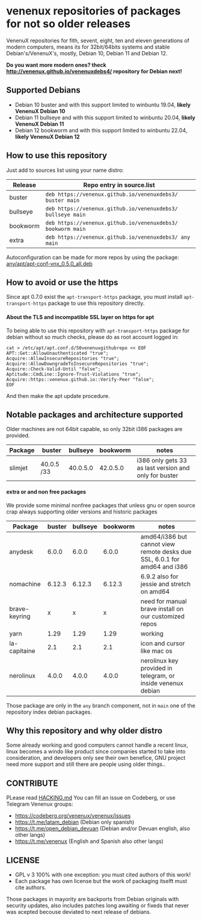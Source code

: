 # venenux repositories of packages for not so older releases

VenenuX repositories for fith, sevent, eight, ten and eleven generations of modern computers, means 
its for 32bit/64bits systems and stable Debian's/VenenuX's, mostly, Debian 10, Debian 11 and Debian 12.

**Do you want more modern ones? theck http://venenux.github.io/venenuxdebs4/ repository for Debian next!**

## Supported Debians

* Debian 10 buster and with this support limited to winbuntu 19.04, **likely VenenuX Debian 10**
* Debian 11 bullseye and with this support limited to winbuntu 20.04, **likely VenenuX Debian 11**
* Debian 12 bookworm and with this support limited to winbuntu 22.04, **likely VenenuX Debian 12**

## How to use this repository

Just add to sources list using your name distro:

| Release  | Repo entry in source.list |
| -------- | ------------------------------------------------------------- |
| buster   | `deb https://venenux.github.io/venenuxdebs3/ buster main`    |
| bullseye | `deb https://venenux.github.io/venenuxdebs3/ bullseye main`    |
| bookworm | `deb https://venenux.github.io/venenuxdebs3/ bookworm main`   |
| extra    | `deb https://venenux.github.io/venenuxdebs3/ any main`       |

Autoconfiguration can be made for more repos by using the package: [any/apt/apt-conf-vnx_0.5.0_all.deb](any/apt/apt-conf-vnx_0.5.0_all.deb)

## How to avoid or use the https

Since apt 0.7.0 exist the `apt-transport-https` package,
you must install  `apt-transport-https` package to use this repository directly.

#### About the TLS and incompatible SSL layer on https for apt

To being able to use this repository with `apt-transport-https` package for debian without so much checks, 
please do as root account logged in:

```
cat > /etc/apt/apt.conf.d/50venenuxgithubrepo << EOF
APT::Get::AllowUnauthenticated "true";
Acquire::AllowInsecureRepositories "true";
Acquire::AllowDowngradeToInsecureRepositories "true";
Acquire::Check-Valid-Until "false";
Aptitude::CmdLine::Ignore-Trust-Violations "true";
Acquire::https::venenux.github.io::Verify-Peer "false";
EOF
```

And then make the apt update procedure.

## Notable packages and architecture supported

Older machines are not 64bit capable, so only 32bit i386 packages are provided.

| Package            | buster     | bullseye   | bookworm   | notes    |
| ------------------ | ---------- | ---------- | ---------- | -------- |
| slimjet            | 40.0.5 /33 | 40.0.5.0   | 42.0.5.0   | i386 only gets 33 as last version and only for buster |

#### extra or and non free packages

We provide some minimal nonfree packages that unless gnu or open source crap 
always supporting older versions and historic packages


| Package            | buster     | bullseye   | bookworm   | notes    |
| ------------------ | ---------- | ---------- | ---------- | -------- |
| anydesk            | 6.0.0      | 6.0.0      | 6.0.0      | amd64/i386 but cannot view remote desks due SSL, 6.0.1 for amd64 and i386 |
| nomachine          | 6.12.3     | 6.12.3     | 6.12.3     | 6.9.2 also for jessie and stretch on amd64 |
| brave-keyring      |   x        |     x      |     x      | need for manual brave install on our customized repos  |
| yarn               |  1.29      | 1.29       | 1.29       | working    |
| la-capitaine       | 2.1        | 2.1        | 2.1        | icon and cursor like mac os |
| nerolinux          | 4.0.0      | 4.0.0      | 4.0.0      | nerolinux key provided in telegram, or inside venenux debian |

Those package are only in the `any` branch component, not in `main` one of the repository index debian packages.

##  Why this repository and why older distro

Some already working and good computers cannot handle a recent linux, 
linux becomes a windo like product since companies started to take into consideration, 
and developers only see their own benefice, GNU project need more support 
and still there are people using older things..

## CONTRIBUTE

PLease read [HACKING.md](HACKING.md) You can fill an issue on Codeberg, or use Telegram Venenux groups:

* https://codeberg.org/venenux/venenux/issues
* https://t.me/latam_debian (Debian only spanish)
* https://t.me/open_debian_devuan (Debian and/or Devuan english, also other langs)
* https://t.me/venenux (English and Spanish also other langs)

## LICENSE

* GPL v 3 100% with one exception: you must cited authors of this work!
* Each package has own license but the work of packaging itselft must cite authors.

Those packages in mayority are backports from Debian originals with security updates, 
also includes patches long awaiting or fixeds that never was acepted becouse deviated to next release of debians.

